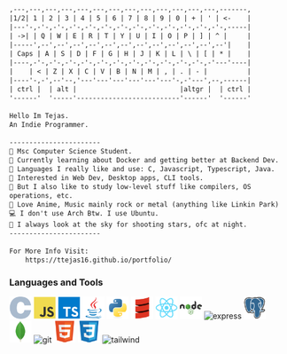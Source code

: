 ```
,---,---,---,---,---,---,---,---,---,---,---,---,---,-------,
|1/2| 1 | 2 | 3 | 4 | 5 | 6 | 7 | 8 | 9 | 0 | + | ' | <-    |
|---'-,-'-,-'-,-'-,-'-,-'-,-'-,-'-,-'-,-'-,-'-,-'-,-'-,-----|
| ->| | Q | W | E | R | T | Y | U | I | O | P | ] | ^ |     |
|-----',--',--',--',--',--',--',--',--',--',--',--',--'|    |
| Caps | A | S | D | F | G | H | J | K | L | \ | [ | * |    |
|----,-'-,-'-,-'-,-'-,-'-,-'-,-'-,-'-,-'-,-'-,-'-,-'---'----|
|    | < | Z | X | C | V | B | N | M | , | . | - |          |
|----'-,-',--'--,'---'---'---'---'---'---'-,-'---',--,------|
| ctrl |  | alt |                          |altgr |  | ctrl |
'------'  '-----'--------------------------'------'  '------'

Hello Im Tejas.
An Indie Programmer. 

-----------------------
🏫 Msc Computer Science Student.
🌱 Currently learning about Docker and getting better at Backend Dev.
🍁 Languages I really like and use: C, Javascript, Typescript, Java.  
🤍 Interested in Web Dev, Desktop apps, CLI tools.
📑 But I also like to study low-level stuff like compilers, OS operations, etc. 
🎵 Love Anime, Music mainly rock or metal (anything like Linkin Park)
💻 I don't use Arch Btw. I use Ubuntu.
🌠 I always look at the sky for shooting stars, ofc at night.
-----------------------

For More Info Visit:
    https://ttejas16.github.io/portfolio/
```
<h3 align="left">Languages and Tools</h3>
<p align="left"> 
    <img src="https://raw.githubusercontent.com/devicons/devicon/master/icons/c/c-original.svg" alt="c" width="40" height="40"/>
    <img src="https://raw.githubusercontent.com/devicons/devicon/master/icons/javascript/javascript-original.svg" alt="javascript" width="40" height="40"/>
    <img src="https://raw.githubusercontent.com/devicons/devicon/master/icons/typescript/typescript-original.svg"  alt="typescript" width="40" height="40"/> 
    <img src="https://raw.githubusercontent.com/devicons/devicon/master/icons/java/java-original.svg" alt="java" width="40" height="40"/> 
    <img src="https://raw.githubusercontent.com/devicons/devicon/master/icons/python/python-original.svg" alt="python" width="40" height="40"/>
    <img src="https://raw.githubusercontent.com/devicons/devicon/master/icons/scala/scala-original.svg" alt="scala" width="40" height="40"/>  
    <img src="https://raw.githubusercontent.com/devicons/devicon/master/icons/react/react-original.svg" alt="react" width="40" height="40"/>
    <img src="https://raw.githubusercontent.com/devicons/devicon/master/icons/nodejs/nodejs-original-wordmark.svg" alt="nodejs" width="40" height="40"/> 
    <img src="https://img.icons8.com/?size=100&id=kg46nzoJrmTR&format=png&color=ffffff" alt="express" width="40" height="40"/> 
    <img src="https://raw.githubusercontent.com/devicons/devicon/master/icons/postgresql/postgresql-original.svg" alt="postgresql" width="40" height="40"/>
    <img src="https://raw.githubusercontent.com/devicons/devicon/master/icons/mongodb/mongodb-original.svg" alt="mongodb" width="40" height="40"/>
    <img src="https://www.vectorlogo.zone/logos/git-scm/git-scm-icon.svg" alt="git" width="40" height="40"/>
    <img src="https://raw.githubusercontent.com/devicons/devicon/master/icons/html5/html5-original.svg" alt="html5" width="40" height="40"/>
    <img src="https://raw.githubusercontent.com/devicons/devicon/master/icons/css3/css3-original.svg" alt="css3" width="40" height="40"/> 
    <img src="https://www.vectorlogo.zone/logos/tailwindcss/tailwindcss-icon.svg" alt="tailwind" width="40" height="40"/> 
</p>
